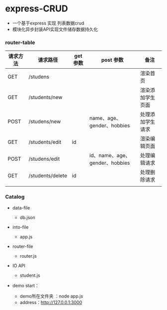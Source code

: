 # express-CRUD
- 一个基于express 实现 列表数据crud
- 模块化异步封装API实现文件储存数据持久化
### router-table

| 请求方法 |     请求路径     | get 参数 |           post 参数            |       备注       |
|----------|------------------|----------|--------------------------------|------------------|
| GET      | /studens         |          |                                | 渲染首页         |
| GET      | /students/new    |          |                                | 渲染添加学生页面 |
| POST     | /studens/new     |          | name、age、gender、hobbies     | 处理添加学生请求 |
| GET      | /students/edit   | id       |                                | 渲染编辑页面     |
| POST     | /studens/edit    |          | id、name、age、gender、hobbies | 处理编辑请求     |
| GET      | /students/delete | id       |                                | 处理删除请求     |
|          |                  |          |                                |                  |

### Catalog
- data-file
  + db.json
- into-file
  + app.js
- router-file
  + router.js
- IO  API
  + student.js



- demo start：

  + demo所在文件夹 ：node app.js
  + address：http://127.0.0.1:3000

  
